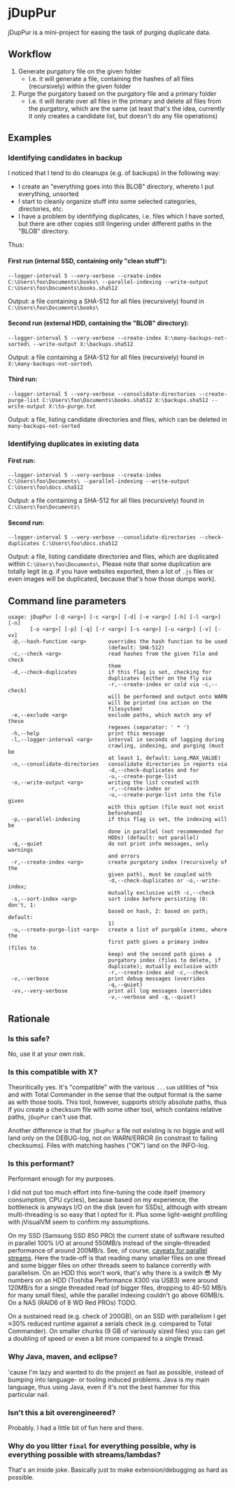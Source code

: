 jDupPur
=======

jDupPur is a mini-project for easing the task of purging duplicate data.

Workflow
--------

1. Generate purgatory file on the given folder
    - I.e. it will generate a file, containing the hashes of all files (recursively) within the given folder
1. Purge the purgatory based on the purgatory file and a primary folder
    - I.e. it will iterate over all files in the primary and delete all files from the purgatory, which are the same (at least that's the idea, currently it only creates a candidate list, but doesn't do any file operations)

Examples
-------

### Identifying candidates in backup

I noticed that I tend to do cleanups (e.g. of backups) in the following way:

- I create an "everything goes into this BLOB" directory, whereto I put everything, unsorted
- I start to cleanly organize stuff into some selected categories, directories, etc.
- I have a problem by identifying duplicates, i.e. files which I have sorted, but there are other copies still lingering under different paths in the "BLOB" directory.

Thus:

#### First run (internal SSD, containing only "clean stuff"):
`--logger-interval 5 --very-verbose --create-index C:\Users\foo\Documents\books\ --parallel-indexing --write-output C:\Users\foo\Documents\books.sha512`

Output: a file containing a SHA-512 for all files (recursively) found in `C:\Users\foo\Documents\books\`

#### Second run (external HDD, containing the "BLOB" directory):
`--logger-interval 5 --very-verbose --create-index X:\many-backups-not-sorted\ --write-output X:\backups.sha512`

Output: a file containing a SHA-512 for all files (recursively) found in `X:\many-backups-not-sorted\`

#### Third run:
`--logger-internal 5 --very-verbose --consolidate-directories --create-purge-list C:\Users\foo\Documents\books.sha512 X:\backups.sha512 --write-output X:\to-purge.txt`

Output: a file, listing candidate directories and files, which can be deleted in `many-backups-not-sorted`

### Identifying duplicates in existing data

#### First run:
`--logger-interval 5 --very-verbose --create-index C:\Users\foo\Documents\ --parallel-indexing --write-output C:\Users\foo\docs.sha512`

Output: a file containing a SHA-512 for all files (recursively) found in `C:\Users\foo\Documents\`

#### Second run:
`--logger-interval 5 --very-verbose --consolidate-directories --check-duplicates C:\Users\foo\docs.sha512`

Output: a file, listing candidate directories and files, which are duplicated within `C:\Users\foo\Documents\`. Please note that some duplication are totally legit (e.g. if you have websites exported, then a lot of `.js` files or even images will be duplicated, because that's how those dumps work).


Command line parameters
-----------------------

```
usage: jDupPur [-@ <arg>] [-c <arg>] [-d] [-e <arg>] [-h] [-l <arg>] [-n]
       [-o <arg>] [-p] [-q] [-r <arg>] [-s <arg>] [-u <arg>] [-v] [-vv]
 -@,--hash-function <arg>       overrides the hash function to be used
                                (default: SHA-512)
 -c,--check <arg>               read hashes from the given file and check
                                them
 -d,--check-duplicates          if this flag is set, checking for
                                duplicates (either on the fly via
                                -r,--create-index or cold via -c,--check)
                                will be performed and output onto WARN
                                will be printed (no action on the
                                filesystem)
 -e,--exclude <arg>             exclude paths, which match any of these
                                regexes (separator: ' * ')
 -h,--help                      print this message
 -l,--logger-interval <arg>     interval in seconds of logging during
                                crawling, indexing, and purging (must be
                                at least 1, default: Long.MAX_VALUE)
 -n,--consolidate-directories   consolidate directories in reports via
                                -d,--check-duplicates and for
                                -u,--create-purge-list
 -o,--write-output <arg>        writing the list created with
                                -r,--create-index or
                                -u,--create-purge-list into the file given
                                with this option (file must not exist
                                beforehand)
 -p,--parallel-indexing         if this flag is set, the indexing will be
                                done in parallel (not recommended for
                                HDDs) (default: not parallel)
 -q,--quiet                     do not print info messages, only warnings
                                and errors
 -r,--create-index <arg>        create purgatory index (recursively of the
                                given path), must be coupled with
                                -d,--check-duplicates or -o,--write-index;
                                mutually exclusive with -c,--check
 -s,--sort-index <arg>          sort index before persisting (0: don't, 1:
                                based on hash, 2: based on path; default:
                                1)
 -u,--create-purge-list <arg>   create a list of purgable items, where the
                                first path gives a primary index (files to
                                keep) and the second path gives a
                                purgatory index (files to delete, if
                                duplicate); mutually exclusive with
                                -r,--create-index and -c,--check
 -v,--verbose                   print debug messages (overrides
                                -q,--quiet)
 -vv,--very-verbose             print all log messages (overrides
                                -v,--verbose and -q,--quiet)
```

Rationale
---------

### Is this safe?

No, use it at your own risk.

### Is this compatible with X?

Theoritically yes. It's "compatible" with the various `...sum` utilities of *nix and with Total Commander in the sense that the output format is the same as with those tools. This tool, however, supports stricly absolute paths, thus if you create a checksum file with some other tool, which contains relative paths, `jDupPur` can't use that.

Another difference is that for `jDupPur` a file not existing is no biggie and will land only on the DEBUG-log, not on WARN/ERROR (in constrast to failing checksums). Files with matching hashes ("OK") land on the INFO-log.

### Is this performant?

Performant enough for my purposes.

I did not put too much effort into fine-tuning the code itself (memory consumption, CPU cycles), because based on my experience, the bottleneck is anyways I/O on the disk (even for SSDs), although with stream multi-threading is so easy that I opted for it. Plus some light-weight profiling with jVisualVM seem to confirm my assumptions.

On my SSD (Samsung SSD 850 PRO) the current state of software resulted in parallel 100% I/O at around 550MB/s instead of the single-threaded performance of around 200MB/s. See, of course, [caveats for parallel streams](https://gist.github.com/AFulgens/ba1fec3235cfda1269550fb8e9793db3). Here the trade-off is that reading many smaller files on one thread and some bigger files on other threads seem to balance corrently with parallelism. On an HDD this won't work, that's why there is a switch 😎 My numbers on an HDD (Toshiba Performance X300 via USB3) were around 120MB/s for a single threaded read (of bigger files, dropping to 40-50 MB/s for many small files), while the parallel indexing couldn't go above 60MB/s. On a NAS (RAID6 of 8 WD Red PROs) TODO.

On a sustained read (e.g. check of 200GB), on an SSD with parallelism I get ≈30% reduced runtime against a serials check (e.g. compared to Total Commander). On smaller chunks (9 GB of variously sized files) you can get a doubling of speed or even a bit more compared to a single thread.

### Why Java, maven, and eclipse?

'cause I'm lazy and wanted to do the project as fast as possible, instead of bumping into language- or tooling induced problems. Java is my main language, thus using Java, even if it's not the best hammer for this particular nail.

### Isn't this a bit overengineered?

Probably. I had a little bit of fun here and there.

### Why do you litter `final` for everything possible, why is everything possible with streams/lambdas?

That's an inside joke. Basically just to make extension/debugging as hard as possible.
